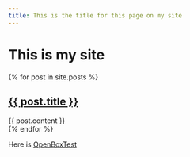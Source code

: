 ```yaml
---
title: This is the title for this page on my site
---
```

# This is my site

{% for post in site.posts %}
<article>
    <h1><a href="{{ post.url }}">{{ post.title }}</a></h1>
    {{ post.content }}
</article>
{% endfor %}

Here is [OpenBoxTest](/OpenBoxTest)
